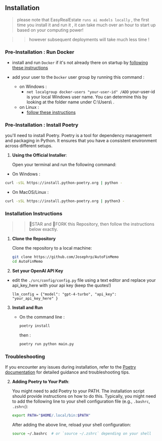 ## Installation

> please note that EasyRealEstate `runs ai models locally` , the first time you install it and run it , it can take much over an hour to start up based on your computing power!

>> however subsequent deployments will take much less time !

### Pre-Installation : Run Docker

- install and run `Docker` if it's not already there on startup by [following these instructions](https://docs.docker.com/engine/install/)

- add your user to the `Docker` user group by running this command :
  - on Windows : 
    - `net localgroup docker-users "your-user-id" /ADD`
      your-user-id is your local Windows user name. You can determine this by looking at the folder name under C:\Users\ .
  - on Linux : 
    - [follow these instructions](https://docs.docker.com/engine/install/linux-postinstall/)

### Pre-Installation : Install Poetry

you'll need to install Poetry. Poetry is a tool for dependency management and packaging in Python. It ensures that you have a consistent environment across different setups.


1. **Using the Official Installer**:

   Open your terminal and run the following command:

  - On Windows : 

   ```bash
   curl -sSL https://install.python-poetry.org | python -
   ```
  - On MacOS/Linux : 

   ```bash
   curl -sSL https://install.python-poetry.org | python3 -
   ```


### Installation Instructions

>> 🌟STAR and 🍴FORK this Repository, then follow the instructions below exactly.

1. **Clone the Repository**

   Clone the repository to a local machine:

   ```sh
   git clone https://github.com/Josephrp/AutoFinMemo
   cd AutoFinMemo
   ```

2. **Set your OpenAI API Key**

- edit the `./src/config/config.py` file using a text editor and replace your api_key_here with your api key (keep the quotes!)

  `llm_config = {"model": "gpt-4-turbo", "api_key": "your_api_key_here" }`

3. **Install and Run**

   - On the command line :

      ```sh
      poetry install
      ```

      then : 

      ```sh
      poetry run python main.py
      ```


### Troubleshooting

If you encounter any issues during installation, refer to the [Poetry documentation](https://python-poetry.org/docs/#installation) for detailed guidance and troubleshooting tips.

2. **Adding Poetry to Your Path**:

   You might need to add Poetry to your PATH. The installation script should provide instructions on how to do this. Typically, you might need to add the following line to your shell configuration file (e.g., `.bashrc`, `.zshrc`):

   ```bash
   export PATH="$HOME/.local/bin:$PATH"
   ```

   After adding the above line, reload your shell configuration:

   ```bash
   source ~/.bashrc  # or `source ~/.zshrc` depending on your shell
   ```
